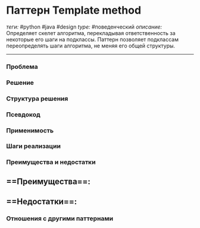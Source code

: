 # Паттерн Template method
*теги:* #python #java #design 
*type:* #поведенческий
*описание:* Определяет скелет алгоритма, перекладывая ответственность
за некоторые его шаги на подклассы. Паттерн позволяет
подклассам переопределять шаги алгоритма, не меняя его
общей структуры.

---
### Проблема


### Решение


### Структура решения

	
### Псевдокод


### Применимость


### Шаги реализации


### Преимущества и недостатки
==Преимущества==:
- 

==Недостатки==:
- 

### Отношения с другими паттернами 
